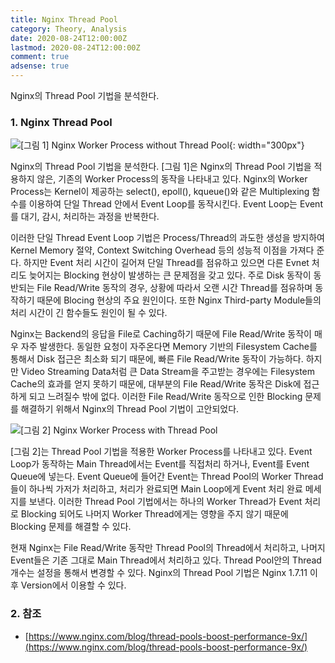 ```yaml
---
title: Nginx Thread Pool
category: Theory, Analysis
date: 2020-08-24T12:00:00Z
lastmod: 2020-08-24T12:00:00Z
comment: true
adsense: true
---
```


Nginx의 Thread Pool 기법을 분석한다.

### 1. Nginx Thread Pool

![[그림 1] Nginx Worker Process without Thread Pool]({{site.baseurl}}/images/theory_analysis/Nginx_Thread_Pool/Nginx_Worker_Process_Without_Thread_Pool.PNG){: width="300px"}

Nginx의 Thread Pool 기법을 분석한다. [그림 1]은 Nginx의 Thread Pool 기법을 적용하지 않은, 기존의 Worker Process의 동작을 나타내고 있다. Nginx의 Worker Process는 Kernel이 제공하는 select(), epoll(), kqueue()와 같은 Multiplexing 함수를 이용하여 단일 Thread 안에서 Event Loop를 동작시킨다. Event Loop는 Event를 대기, 감시, 처리하는 과정을 반복한다.

이러한 단일 Thread Event Loop 기법은 Process/Thread의 과도한 생성을 방지하여 Kernel Memory 절약, Context Switching Overhead 등의 성능적 이점을 가져다 준다. 하지만 Event 처리 시간이 길어져 단일 Thread를 점유하고 있으면 다른 Evnet 처리도 늦어지는 Blocking 현상이 발생하는 큰 문제점을 갖고 있다. 주로 Disk 동작이 동반되는 File Read/Write 동작의 경우, 상황에 따라서 오랜 시간 Thread를 점유하며 동작하기 때문에 Blocing 현상의 주요 원인이다. 또한 Nginx Third-party Module들의 처리 시간이 긴 함수들도 원인이 될 수 있다. 

Nginx는 Backend의 응답을 File로 Caching하기 때문에 File Read/Write 동작이 매우 자주 발생한다. 동일한 요청이 자주온다면 Memory 기반의 Filesystem Cache를 통해서 Disk 접근은 최소화 되기 때문에, 빠른 File Read/Write 동작이 가능하다. 하지만 Video Streaming Data처럼 큰 Data Stream을 주고받는 경우에는 Filesystem Cache의 효과를 얻지 못하기 때문에, 대부분의 File Read/Write 동작은 Disk에 접근하게 되고 느려질수 밖에 없다. 이러한 File Read/Write 동작으로 인한 Blocking 문제를 해결하기 위해서 Nginx의 Thread Pool 기법이 고안되었다.

![[그림 2] Nginx Worker Process with Thread Pool]({{site.baseurl}}/images/theory_analysis/Nginx_Thread_Pool/Nginx_Worker_Process_With_Thread_Pool.PNG)

[그림 2]는 Thread Pool 기법을 적용한 Worker Process를 나타내고 있다. Event Loop가 동작하는 Main Thread에서는 Event를 직접처리 하거나, Event를 Event Queue에 넣는다. Event Queue에 들어간 Event는 Thread Pool의 Worker Thread들이 하나씩 가저가 처리하고, 처리가 완료되면 Main Loop에게 Event 처리 완료 메세지를 보낸다. 이러한 Thread Pool 기법에서는 하나의 Worker Thread가 Event 처리로 Blocking 되어도 나머지 Worker Thread에게는 영향을 주지 않기 때문에 Blocking 문제를 해결할 수 있다.

현재 Nginx는 File Read/Write 동작만 Thread Pool의 Thread에서 처리하고, 나머지 Event들은 기존 그대로 Main Thread에서 처리하고 있다. Thread Pool안의 Thread 개수는 설정을 통해서 변경할 수 있다. Nginx의 Thread Pool 기법은 Nginx 1.7.11 이후 Version에서 이용할 수 있다.

### 2. 참조

* [https://www.nginx.com/blog/thread-pools-boost-performance-9x/](https://www.nginx.com/blog/thread-pools-boost-performance-9x/)